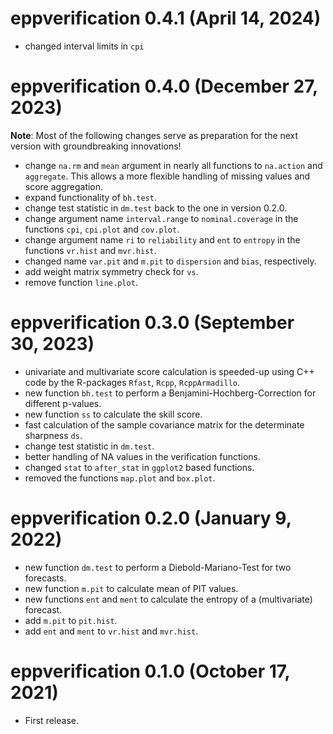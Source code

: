 # eppverification 0.4.1 (April 14, 2024)

- changed interval limits in `cpi`

# eppverification 0.4.0 (December 27, 2023)

**Note**: Most of the following changes serve as preparation for the next version with groundbreaking innovations!

- change `na.rm` and `mean` argument in nearly all functions to `na.action` and `aggregate`. This allows a more flexible handling of missing values and score aggregation. 
- expand functionality of `bh.test`.
- change test statistic in `dm.test` back to the one in version 0.2.0. 
- change argument name `interval.range` to `nominal.coverage` in the functions `cpi`, `cpi.plot` and `cov.plot`.  
- change argument name `ri` to `reliability` and `ent` to `entropy` in the functions `vr.hist` and `mvr.hist`.  
- changed name `var.pit` and `m.pit` to `dispersion` and `bias`, respectively.
- add weight matrix symmetry check for `vs`.
- remove function `line.plot`.


# eppverification 0.3.0 (September 30, 2023)

- univariate and multivariate score calculation is speeded-up using C++ code by the R-packages `Rfast`, `Rcpp`, `RcppArmadillo`.
- new function `bh.test` to perform a Benjamini-Hochberg-Correction for different p-values.
- new function `ss` to calculate the skill score.
- fast calculation of the sample covariance matrix for the determinate sharpness `ds`.
- change test statistic in `dm.test`. 
- better handling of NA values in the verification functions.
- changed `stat` to `after_stat` in `ggplot2` based functions.
- removed the functions `map.plot` and `box.plot`. 


# eppverification 0.2.0 (January 9, 2022)

- new function `dm.test` to perform a Diebold-Mariano-Test for two forecasts.
- new function `m.pit` to calculate mean of PIT values.
- new functions `ent` and `ment` to calculate the entropy of a (multivariate) forecast.
- add `m.pit` to `pit.hist`.
- add `ent` and `ment` to `vr.hist` and `mvr.hist`.


# eppverification 0.1.0 (October 17, 2021)

-   First release.
